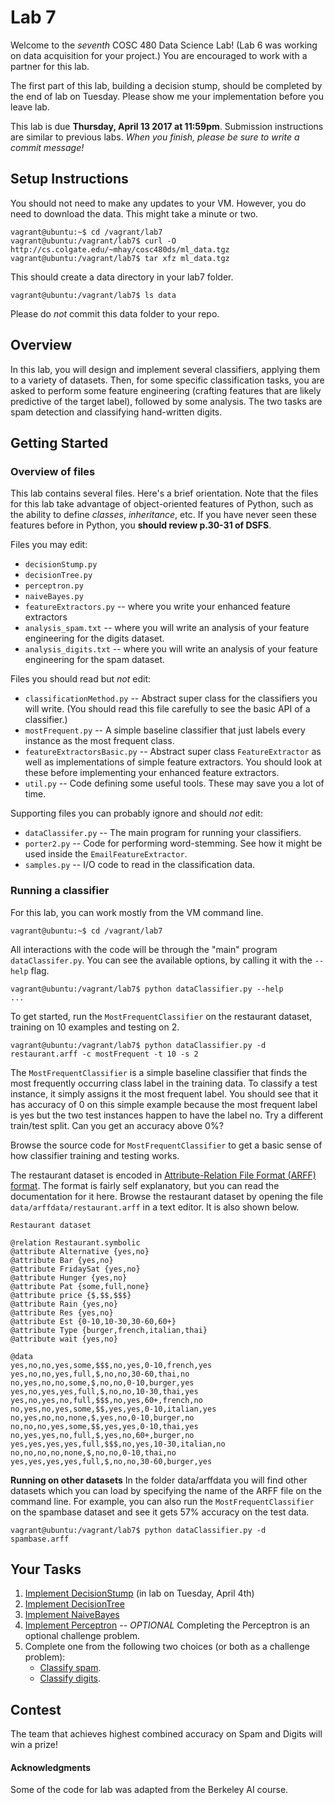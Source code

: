 # Lab 7

Welcome to the *seventh* COSC 480 Data Science Lab!  (Lab 6 was working on data acquisition for your project.)  You are encouraged to work with a partner for this lab.

The first part of this lab, building a decision stump, should be completed by the end of lab on Tuesday.  Please show me your implementation before you leave lab.

This lab is due **Thursday, April 13 2017 at 11:59pm**.  Submission instructions are similar to previous labs.  *When you finish, please be sure to write a commit message!*  

## Setup Instructions

You should not need to make any updates to your VM.  However, you do need to download the data.  This might take a minute or two.

	vagrant@ubuntu:~$ cd /vagrant/lab7
	vagrant@ubuntu:/vagrant/lab7$ curl -O http://cs.colgate.edu/~mhay/cosc480ds/ml_data.tgz
	vagrant@ubuntu:/vagrant/lab7$ tar xfz ml_data.tgz

This should create a data directory in your lab7 folder.

	vagrant@ubuntu:/vagrant/lab7$ ls data

Please do *not* commit this data folder to your repo.


## Overview

In this lab, you will design and implement several classifiers, applying them to a variety of datasets. Then, for some specific classification tasks, you are asked to perform some feature engineering (crafting features that are likely predictive of the target label), followed by some analysis.  The two tasks are spam detection and classifying hand-written digits.

## Getting Started

### Overview of files 

This lab contains several files.  Here's a brief orientation.  Note that the files for this lab take advantage of object-oriented features of Python, such as the ability to define *classes*, *inheritance*, etc.  If you have never seen these features before in Python, you **should review p.30-31 of DSFS**. 

Files you may edit:

- `decisionStump.py` 
- `decisionTree.py`	
- `perceptron.py`
- `naiveBayes.py`
- `featureExtractors.py` -- where you write your enhanced feature extractors
- `analysis_spam.txt`	-- where you will write an analysis of your feature engineering for the digits dataset.
- `analysis_digits.txt`	-- where you will write an analysis of your feature engineering for the spam dataset.


Files you should read but *not* edit:

- `classificationMethod.py`	-- Abstract super class for the classifiers you will write.  (You should read this file carefully to see the basic API of a classifier.)
- `mostFrequent.py`	-- A simple baseline classifier that just labels every instance as the most frequent class.  
- `featureExtractorsBasic.py` -- Abstract super class `FeatureExtractor` as well as implementations of simple feature extractors. You should look at these before implementing your enhanced feature extractors.
- `util.py`	-- Code defining some useful tools. These may save you a lot of time.

Supporting files you can probably ignore and should *not* edit:

- `dataClassifer.py` -- The main program for running your classifiers. 
- `porter2.py`	-- Code for performing word-stemming. See how it might be used inside the `EmailFeatureExtractor`.
- `samples.py`	-- I/O code to read in the classification data.


### Running a classifier

For this lab, you can work mostly from the VM command line.

	vagrant@ubuntu:~$ cd /vagrant/lab7

All interactions with the code will be through the "main" program `dataClassifer.py`.  You can see the available options, by calling it with the `--help` flag.

	vagrant@ubuntu:/vagrant/lab7$ python dataClassifier.py --help
	...

To get started, run the `MostFrequentClassifier` on the restaurant dataset, training on 10 examples and testing on 2.

	vagrant@ubuntu:/vagrant/lab7$ python dataClassifier.py -d restaurant.arff -c mostFrequent -t 10 -s 2

The `MostFrequentClassifier` is a simple baseline classifier that finds the most frequently occurring class label in the training data. To classify a test instance, it simply assigns it the most frequent label. You should see that it has accuracy of 0 on this simple example because the most frequent label is yes but the two test instances happen to have the label no.  Try a different train/test split.  Can you get an accuracy above 0%?

Browse the source code for `MostFrequentClassifier` to get a basic sense of how classifier training and testing works.

The restaurant dataset is encoded in [Attribute-Relation File Format (ARFF) format](http://www.cs.waikato.ac.nz/ml/weka/arff.html). The format is fairly self explanatory, but you can read the documentation for it here. Browse the restaurant dataset by opening the file `data/arffdata/restaurant.arff` in a text editor. It is also shown below.

	Restaurant dataset

	@relation Restaurant.symbolic
	@attribute Alternative {yes,no}
	@attribute Bar {yes,no}
	@attribute FridaySat {yes,no}
	@attribute Hunger {yes,no}
	@attribute Pat {some,full,none}
	@attribute price {$,$$,$$$}
	@attribute Rain {yes,no}
	@attribute Res {yes,no}
	@attribute Est {0-10,10-30,30-60,60+}
	@attribute Type {burger,french,italian,thai}
	@attribute wait {yes,no}

	@data
	yes,no,no,yes,some,$$$,no,yes,0-10,french,yes
	yes,no,no,yes,full,$,no,no,30-60,thai,no
	no,yes,no,no,some,$,no,no,0-10,burger,yes
	yes,no,yes,yes,full,$,no,no,10-30,thai,yes
	yes,no,yes,no,full,$$$,no,yes,60+,french,no
	no,yes,no,yes,some,$$,yes,yes,0-10,italian,yes
	no,yes,no,no,none,$,yes,no,0-10,burger,no
	no,no,no,yes,some,$$,yes,yes,0-10,thai,yes
	no,yes,yes,no,full,$,yes,no,60+,burger,no
	yes,yes,yes,yes,full,$$$,no,yes,10-30,italian,no
	no,no,no,no,none,$,no,no,0-10,thai,no
	yes,yes,yes,yes,full,$,no,no,30-60,burger,yes

**Running on other datasets** In the folder data/arffdata you will find other datasets which you can load by specifying the name of the ARFF file on the command line. For example, you can also run the `MostFrequentClassifier` on the spambase dataset and see it gets 57% accuracy on the test data.

	vagrant@ubuntu:/vagrant/lab7$ python dataClassifier.py -d spambase.arff


## Your Tasks

1. [Implement DecisionStump](README_stump.md) (in lab on Tuesday, April 4th)
2. [Implement DecisionTree](README_tree.md)
3. [Implement NaiveBayes](README_nbayes.md)
4. [Implement Perceptron](README_perceptron.md) -- *OPTIONAL* Completing the Perceptron is an optional challenge problem.
5. Complete one from the following two choices (or both as a challenge problem):
	* [Classify spam](README_spam.md).
	* [Classify digits](README_digits.md).


## Contest

The team that achieves highest combined accuracy on Spam and Digits will win a prize!



#### Acknowledgments

Some of the code for lab was adapted from the Berkeley AI course.